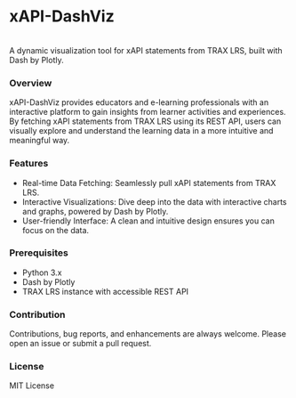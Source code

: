 <h1>xAPI-DashViz</h1>
</br>
A dynamic visualization tool for xAPI statements from TRAX LRS, built with Dash by Plotly.

<h3>Overview</h3>

xAPI-DashViz provides educators and e-learning professionals with an interactive platform to gain insights from learner activities and experiences. By fetching xAPI statements from TRAX LRS using its REST API, users can visually explore and understand the learning data in a more intuitive and meaningful way.

<h3>Features</h3>
<ul>
<li>Real-time Data Fetching: Seamlessly pull xAPI statements from TRAX LRS.</li>
<li>Interactive Visualizations: Dive deep into the data with interactive charts and graphs, powered by Dash by Plotly.</li>
<li>User-friendly Interface: A clean and intuitive design ensures you can focus on the data.</li>
</ul>

<h3>Prerequisites</h3>
<ul>
<li>Python 3.x</li>
<li>Dash by Plotly</li>
<li>TRAX LRS instance with accessible REST API</li>
</ul>

<h3>Contribution</h3>
Contributions, bug reports, and enhancements are always welcome. Please open an issue or submit a pull request.

<h3>License</h3>

MIT License
